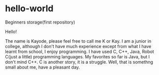 # hello-world
Beginners storage(first repository)

Hello!

The name is Kayode, please feel free to call me K or Kay. I am a junior in college, although I don't have much experience except from what I have learnt from school, I enjoy programming. I have used C, C++, Java, Robot C(just a little) programming languages. My favorites so  far is Java, but I don't mind C++. C is another story, it is a struggle. Well, that is somethng small about me, have a pleasant day. 



